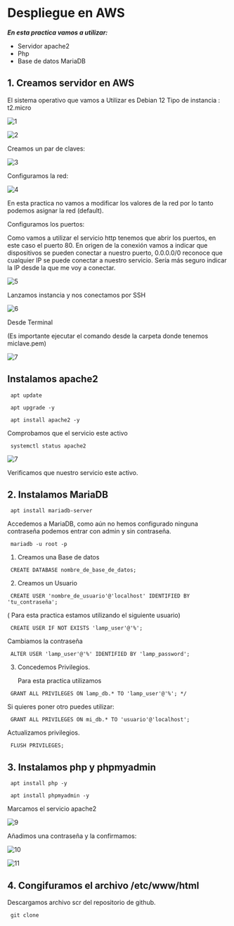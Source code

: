 # Despliegue en AWS

***En esta practica vamos a utilizar:***

- Servidor apache2
- Php
- Base de datos MariaDB

## 1. Creamos servidor en AWS

El sistema operativo que vamos a Utilizar es Debian 12
Tipo de instancia : t2.micro

![1](https://github.com/Scosrom/practicas/assets/114906778/26cfe80c-29ec-4d45-b194-8eef99e41d45)

![2](https://github.com/Scosrom/practicas/assets/114906778/d93ffb6b-c003-4511-aaae-1d63332ba369)

Creamos un par de claves:

![3](https://github.com/Scosrom/practicas/assets/114906778/7e999806-520e-4221-a318-ccfbcdb28ccf)

Configuramos la red:

![4](https://github.com/Scosrom/practicas/assets/114906778/5a039b98-6459-48a2-a6c7-199f469d2b23)

En esta practica no vamos a modificar los valores de la red por lo tanto podemos asignar la red (default).

Configuramos los puertos:

Como vamos a utilizar el servicio http tenemos que abrir los puertos, en este caso el puerto 80.
En origen de la conexión vamos a indicar que dispositivos se pueden conectar a nuestro puerto, 0.0.0.0/0 reconoce que cualquier IP se puede conectar a nuestro servicio. Sería más seguro indicar la IP desde la que me voy a conectar. 

![5](https://github.com/Scosrom/practicas/assets/114906778/102a3e65-f0c8-4240-9c98-875ae3939255)

Lanzamos instancia y nos conectamos por SSH

![6](https://github.com/Scosrom/practicas/assets/114906778/71043521-ee33-440b-8872-9b6d57839d1e)

Desde Terminal

(Es importante ejecutar el comando desde la carpeta donde tenemos miclave.pem)

![7](https://github.com/Scosrom/practicas/assets/114906778/d3df5d5e-6f99-45f4-ab7a-d99850f9d620)

## Instalamos apache2

<code> apt update </code>

<code> apt upgrade -y </code>

<code> apt install apache2 -y </code>

Comprobamos que el servicio este activo

<code> systemctl status apache2 </code>

![7](https://github.com/Scosrom/practicas/assets/114906778/6eceda8d-eebb-47ac-982e-88c25edc7ff9)

Verificamos que nuestro servicio este activo. 

## 2. Instalamos MariaDB

<code> apt install mariadb-server </code>

Accedemos a MariaDB, como aún no hemos configurado ninguna contraseña podemos entrar con admin y sin contraseña.

<code> mariadb -u root -p </code>

1. Creamos una Base de datos

  <code>  CREATE DATABASE nombre_de_base_de_datos; </code> 

2. Creamos un Usuario
   
<code> CREATE USER 'nombre_de_usuario'@'localhost' IDENTIFIED BY 'tu_contraseña'; </code>

( Para esta practica estamos utilizando el siguiente usuario)


<code> CREATE USER IF NOT EXISTS 'lamp_user'@'%';  </code>

Cambiamos la contraseña

<code> ALTER USER 'lamp_user'@'%' IDENTIFIED BY 'lamp_password'; </code>

3. Concedemos Privilegios.

   Para esta practica utilizamos
   
  <code> GRANT ALL PRIVILEGES ON lamp_db.* TO 'lamp_user'@'%';
*/ </code>

  Si quieres poner otro puedes utilizar:

<code> GRANT ALL PRIVILEGES ON mi_db.* TO 'usuario'@'localhost'; </code>

Actualizamos privilegios.

<code> FLUSH PRIVILEGES; </code>

## 3. Instalamos php y phpmyadmin

<code> apt install php -y </code>

<code> apt install phpmyadmin -y </code>

Marcamos el servicio apache2

![9](https://github.com/Scosrom/practicas/assets/114906778/e68032f4-cd17-4df5-bd95-b394f956bddc)

Añadimos una contraseña y la confirmamos:

![10](https://github.com/Scosrom/practicas/assets/114906778/e9ecb251-0cec-4626-8d1b-010bf13a3a8f)


![11](https://github.com/Scosrom/practicas/assets/114906778/cab47573-c09f-45d5-afc1-58018cc54a38)

## 4. Congifuramos el archivo /etc/www/html

Descargamos archivo scr del repositorio de github. 

<code> git clone 























